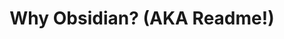 ---
title: Why Obsidian? (AKA Readme!)
description: a case for creating a digital garden
permalink: why-obsidian
aliases: 
tags: 
publish: true 
date: 
---